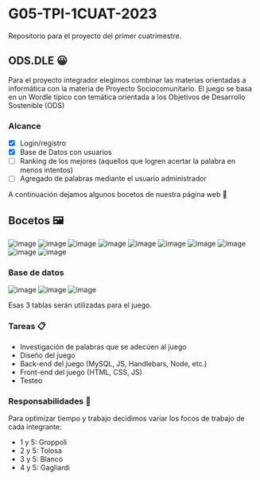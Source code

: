 # G05-TPI-1CUAT-2023
Repositorio para el proyecto del primer cuatrimestre.
## ODS.DLE 😀
Para el proyecto integrador elegimos combinar las materias orientadas a informática con la materia de Proyecto Sociocomunitario. El juego se basa en un Wordle típico con temática orientada a los Objetivos de Desarrollo Sostenible (ODS)

### Alcance
- [x] Login/registro
- [x] Base de Datos con usuarios 
- [ ] Ranking de los mejores (aquellos que logren acertar la palabra en menos intentos)
- [ ] Agregado de palabras mediante el usuario administrador

A continuación dejamos algunos bocetos de nuestra página web 🎨

## Bocetos 🖼
![image](https://github.com/santitolosaa/G05-TPI-1CUAT-2023/assets/104151169/e774dfb2-82b5-48d3-874b-c2f194aa9afe)
![image](https://github.com/santitolosaa/G05-TPI-1CUAT-2023/assets/104151169/3da5768d-329e-454f-a970-4887e5e933eb)
![image](https://github.com/santitolosaa/G05-TPI-1CUAT-2023/assets/104151169/992d06a4-35e0-4a15-994c-f06ab13b873b)
![image](https://github.com/santitolosaa/G05-TPI-1CUAT-2023/assets/104151169/eb61094e-41a7-438e-a903-c20afcc3fa23)
![image](https://github.com/santitolosaa/G05-TPI-1CUAT-2023/assets/104151169/d5298c10-0dcf-46e6-8647-329d13985823)
![image](https://github.com/santitolosaa/G05-TPI-1CUAT-2023/assets/104151169/729ecf8f-1c0c-447b-a913-0fc7005ad781)
![image](https://github.com/santitolosaa/G05-TPI-1CUAT-2023/assets/104151169/a6128622-1fac-4f69-92bd-57c0f3903f70)
![image](https://github.com/santitolosaa/G05-TPI-1CUAT-2023/assets/104151169/0e8c45e6-d4b4-4940-b27b-3eb2847a91d3)
![image](https://github.com/santitolosaa/G05-TPI-1CUAT-2023/assets/104151169/0f36ffcd-38c4-4260-b534-c57e98e5279b)
![image](https://github.com/santitolosaa/G05-TPI-1CUAT-2023/assets/104151169/dede0f2c-220f-4ccb-8191-a6dba1bd845d)

### Base de datos
![image](https://github.com/santitolosaa/G05-TPI-1CUAT-2023/assets/104151169/8c0a022b-7734-4215-9728-02dfedca4331)
![image](https://github.com/santitolosaa/G05-TPI-1CUAT-2023/assets/104151169/18b4f97d-7dd5-4e69-8888-4f0a36e3fedc)
![image](https://github.com/santitolosaa/G05-TPI-1CUAT-2023/assets/104151169/28a5257b-8322-477a-bfa3-2e67e81b4579)

Esas 3 tablas serán utilizadas para el juego. 


### Tareas 📋
- Investigación de palabras que se adecúen al juego
- Diseño del juego
- Back-end del juego (MySQL, JS, Handlebars, Node, etc.)
- Front-end del juego (HTML, CSS, JS)
- Testeo

### Responsabilidades 🔨
Para optimizar tiempo y trabajo decidimos variar los focos de trabajo de cada integrante:
- 1 y 5: Groppoli
- 2 y 5: Tolosa
- 3 y 5: Blanco
- 4 y 5: Gagliardi

  
